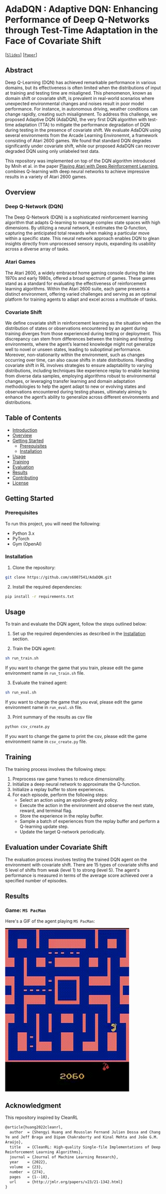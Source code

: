 # AdaDQN : Adaptive DQN: Enhancing Performance of Deep Q-Networks through Test-Time Adaptation in the Face of Covariate Shift
[[`Slides`](https://docs.google.com/presentation/d/1QPD_oB8fpxoR_DN_qp9bD6wKi6mIfVRLn5bZUcjmzjE/edit?usp=sharing)]
[[`Paper`]()] 

## Abstract
Deep Q-Learning (DQN) has achieved remarkable performance in various domains, but its effectiveness is often limited when the distributions of input at training and testing time are misaligned. This phenomenon, known as domain shift or covariate shift, is prevalent in real-world scenarios where unexpected environmental changes and noises result in poor model performance. For instance, in autonomous driving, weather conditions can change rapidly, creating such misalignment. To address this challenge, we proposed Adaptive DQN (AdaDQN), the very first DQN algorithm with test-time adaptation (TTA) to mitigate the performance degradation of DQN during testing in the presence of covariate shift. We evaluate AdaDQN using several environments from the Arcade Learning Environemnt, a framework consisting of Atari 2600 games. We found that standard DQN degrades significantly under covariate shift, while our proposed AdaDQN can recover degraded DQN using only unlabeled test data.

This repository was implemented on top of the DQN algorithm introduced by Mnih et al. in the paper [Playing Atari with Deep Reinforcement Learning](https://www.cs.toronto.edu/~vmnih/docs/dqn.pdf), combines Q-learning with deep neural networks to achieve impressive results in a variety of Atari 2600 games.

## Overview

### Deep Q-Network (DQN)

The Deep Q-Network (DQN) is a sophisticated reinforcement learning algorithm that adapts Q-learning to manage complex state spaces with high dimensions. By utilizing a neural network, it estimates the Q-function, capturing the anticipated total rewards when making a particular move within a specific state. This neural network approach enables DQN to glean insights directly from unprocessed sensory inputs, expanding its usability across a diverse array of tasks.

### Atari Games

The Atari 2600, a widely embraced home gaming console during the late 1970s and early 1980s, offered a broad spectrum of games. These games stand as a standard for evaluating the effectiveness of reinforcement learning algorithms. Within the Atari 2600 suite, each game presents a distinct environment, offering varied challenges and serving as an optimal platform for training agents to adapt and excel across a multitude of tasks.

### Covariate Shift


We define covariate shift in reinforcement learning as the situation when the distribution of states or observations encountered by an agent during training diverges from those experienced during testing or deployment. This discrepancy can stem from differences between the training and testing environments, where the agent’s learned knowledge might not generalize well to novel or unseen states, leading to suboptimal performance. Moreover, non-stationarity within the environment, such as changes occurring over time, can also cause shifts in state distributions. Handling covariate shift in RL involves strategies to ensure adaptability to varying distributions, including techniques like experience replay to enable learning from diverse data samples, employing algorithms robust to environmental changes, or leveraging transfer learning and domain adaptation methodologies to help the agent adapt to new or evolving states and observations encountered during testing phases, ultimately aiming to enhance the agent’s ability to generalize across different environments and distributions.

## Table of Contents

- [Introduction](#introduction)
- [Overview](#overview)
- [Getting Started](#getting-started)
  - [Prerequisites](#prerequisites)
  - [Installation](#installation)
- [Usage](#usage)
- [Training](#training)
- [Evaluation](#evaluation)
- [Results](#results)
- [Contributing](#contributing)
- [License](#license)

## Getting Started

### Prerequisites

To run this project, you will need the following:

- Python 3.x
- PyTorch
- Gym (OpenAI)

### Installation

1. Clone the repository:

```bash
git clone https://github.com/s6007541/AdaDQN.git
```

2. Install the required dependencies:

```bash
pip install -r requirements.txt
```

## Usage

To train and evaluate the DQN agent, follow the steps outlined below:

1. Set up the required dependencies as described in the [Installation](#installation) section.

2. Train the DQN agent:

```bash
sh run_train.sh
```

If you want to change the game that you train, please edit the game environment name in `run_train.sh` file.

3. Evaluate the trained agent:

```bash
sh run_eval.sh
```

If you want to change the game that you eval, please edit the game environment name in `run_eval.sh` file.

3. Print summary of the results as csv file

```bash
python csv_create.py
```

If you want to change the game to print the csv, please edit the game environment name in `csv_create.py` file.

## Training

The training process involves the following steps:

1. Preprocess raw game frames to reduce dimensionality.
2. Initialize a deep neural network to approximate the Q-function.
3. Initialize a replay buffer to store experiences.
4. For each episode, perform the following steps:
   - Select an action using an epsilon-greedy policy.
   - Execute the action in the environment and observe the next state, reward, and terminal flag.
   - Store the experience in the replay buffer.
   - Sample a batch of experiences from the replay buffer and perform a Q-learning update step.
   - Update the target Q-network periodically.

## Evaluation under Covariate Shift

The evaluation process involves testing the trained DQN agent on the environment with covariate shift. There are 15 types of covariate shifts and 5 level of shifts from weak (level 1) to strong (level 5). The agent's performance is measured in terms of the average score achieved over a specified number of episodes.

## Results

### Game: `MS PacMan`

Here's a GIF of the agent playing `MS PacMan`:

![Agent Playing](assets/pacman.gif)

## Acknowledgment
This repository inspired by CleanRL
```
@article{huang2022cleanrl,
  author  = {Shengyi Huang and Rousslan Fernand Julien Dossa and Chang Ye and Jeff Braga and Dipam Chakraborty and Kinal Mehta and João G.M. Araújo},
  title   = {CleanRL: High-quality Single-file Implementations of Deep Reinforcement Learning Algorithms},
  journal = {Journal of Machine Learning Research},
  year    = {2022},
  volume  = {23},
  number  = {274},
  pages   = {1--18},
  url     = {http://jmlr.org/papers/v23/21-1342.html}
}
```
